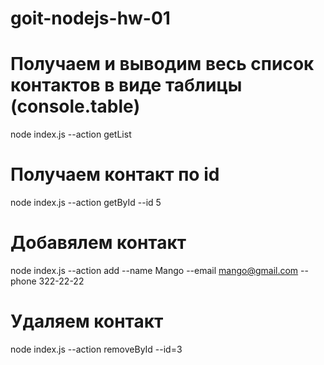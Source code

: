 # goit-nodejs-hw-01

# Получаем и выводим весь список контактов в виде таблицы (console.table)

node index.js --action getList

# Получаем контакт по id

node index.js --action getById --id 5

# Добавялем контакт

node index.js --action add --name Mango --email mango@gmail.com --phone 322-22-22

# Удаляем контакт

node index.js --action removeById --id=3
